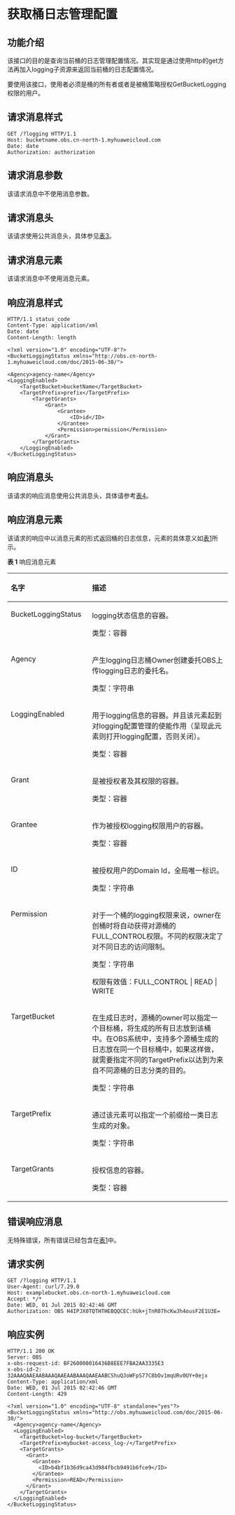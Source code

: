 # 获取桶日志管理配置<a name="ZH-CN_TOPIC_0100846755"></a>

## 功能介绍<a name="section5584184924715"></a>

该接口的目的是查询当前桶的日志管理配置情况。其实现是通过使用http的get方法再加入logging子资源来返回当前桶的日志配置情况。

要使用该接口，使用者必须是桶的所有者或者是被桶策略授权GetBucketLogging权限的用户。

## 请求消息样式<a name="section35617081"></a>

```
GET /?logging HTTP/1.1 
Host: bucketname.obs.cn-north-1.myhuaweicloud.com 
Date: date
Authorization: authorization
```

## 请求消息参数<a name="section52118276"></a>

该请求消息中不使用消息参数。

## 请求消息头<a name="section66411303"></a>

该请求使用公共消息头，具体参见[表3](REST-API介绍.md#table25197309)。

## 请求消息元素<a name="section60830819"></a>

该请求消息中不使用消息元素。

## 响应消息样式<a name="section10606466"></a>

```
HTTP/1.1 status_code
Content-Type: application/xml 
Date: date
Content-Length: length

<?xml version="1.0" encoding="UTF-8"?> 
<BucketLoggingStatus xmlns="http://obs.cn-north-1.myhuaweicloud.com/doc/2015-06-30/"> 
 
<Agency>agency-name</Agency>
<LoggingEnabled> 
    <TargetBucket>bucketName</TargetBucket> 
    <TargetPrefix>prefix</TargetPrefix> 
        <TargetGrants> 
            <Grant> 
                <Grantee> 
                    <ID>id</ID> 
                </Grantee> 
                <Permission>permission</Permission> 
            </Grant> 
        </TargetGrants> 
    </LoggingEnabled> 
</BucketLoggingStatus>
```

## 响应消息头<a name="section28349331"></a>

该请求的响应消息使用公共消息头，具体请参考[表4](REST-API介绍.md#d0e686)。

## 响应消息元素<a name="section53817393"></a>

该请求的响应中以消息元素的形式返回桶的日志信息，元素的具体意义如[表1](#table64048341152231)所示。

**表 1**  响应消息元素

<a name="table64048341152231"></a>
<table><thead align="left"><tr id="row52589208"><th class="cellrowborder" valign="top" width="36.86%" id="mcps1.2.3.1.1"><p id="p31867473"><a name="p31867473"></a><a name="p31867473"></a>名字</p>
</th>
<th class="cellrowborder" valign="top" width="63.13999999999999%" id="mcps1.2.3.1.2"><p id="p31128490"><a name="p31128490"></a><a name="p31128490"></a>描述</p>
</th>
</tr>
</thead>
<tbody><tr id="row21749853"><td class="cellrowborder" valign="top" width="36.86%" headers="mcps1.2.3.1.1 "><p id="p16907655"><a name="p16907655"></a><a name="p16907655"></a>BucketLoggingStatus</p>
</td>
<td class="cellrowborder" valign="top" width="63.13999999999999%" headers="mcps1.2.3.1.2 "><p id="p27342834"><a name="p27342834"></a><a name="p27342834"></a>logging状态信息的容器。</p>
<p id="p44758919"><a name="p44758919"></a><a name="p44758919"></a>类型：容器</p>
</td>
</tr>
<tr id="row16316115912195"><td class="cellrowborder" valign="top" width="36.86%" headers="mcps1.2.3.1.1 "><p id="p4316195912191"><a name="p4316195912191"></a><a name="p4316195912191"></a>Agency</p>
</td>
<td class="cellrowborder" valign="top" width="63.13999999999999%" headers="mcps1.2.3.1.2 "><p id="p174844168555"><a name="p174844168555"></a><a name="p174844168555"></a>产生logging日志桶Owner创建委托OBS上传logging日志的委托名。</p>
<p id="p1910012645913"><a name="p1910012645913"></a><a name="p1910012645913"></a>类型：字符串</p>
</td>
</tr>
<tr id="row14344617"><td class="cellrowborder" valign="top" width="36.86%" headers="mcps1.2.3.1.1 "><p id="p21063366"><a name="p21063366"></a><a name="p21063366"></a>LoggingEnabled</p>
</td>
<td class="cellrowborder" valign="top" width="63.13999999999999%" headers="mcps1.2.3.1.2 "><p id="p28411075"><a name="p28411075"></a><a name="p28411075"></a>用于logging信息的容器。并且该元素起到对logging配置管理的使能作用（呈现此元素则打开logging配置，否则关闭）。</p>
<p id="p54373085"><a name="p54373085"></a><a name="p54373085"></a>类型：容器</p>
</td>
</tr>
<tr id="row43749502"><td class="cellrowborder" valign="top" width="36.86%" headers="mcps1.2.3.1.1 "><p id="p54048780"><a name="p54048780"></a><a name="p54048780"></a>Grant</p>
</td>
<td class="cellrowborder" valign="top" width="63.13999999999999%" headers="mcps1.2.3.1.2 "><p id="p15875099"><a name="p15875099"></a><a name="p15875099"></a>是被授权者及其权限的容器。</p>
<p id="p8658171"><a name="p8658171"></a><a name="p8658171"></a>类型：容器</p>
</td>
</tr>
<tr id="row3573467"><td class="cellrowborder" valign="top" width="36.86%" headers="mcps1.2.3.1.1 "><p id="p21015387"><a name="p21015387"></a><a name="p21015387"></a>Grantee</p>
</td>
<td class="cellrowborder" valign="top" width="63.13999999999999%" headers="mcps1.2.3.1.2 "><p id="p24524796"><a name="p24524796"></a><a name="p24524796"></a>作为被授权logging权限用户的容器。</p>
<p id="p19396576"><a name="p19396576"></a><a name="p19396576"></a>类型：容器</p>
</td>
</tr>
<tr id="row47242943"><td class="cellrowborder" valign="top" width="36.86%" headers="mcps1.2.3.1.1 "><p id="p1473202"><a name="p1473202"></a><a name="p1473202"></a>ID</p>
</td>
<td class="cellrowborder" valign="top" width="63.13999999999999%" headers="mcps1.2.3.1.2 "><p id="p52220517"><a name="p52220517"></a><a name="p52220517"></a>被授权用户的Domain Id，全局唯一标识。</p>
<p id="p222606"><a name="p222606"></a><a name="p222606"></a>类型：字符串</p>
</td>
</tr>
<tr id="row13015841"><td class="cellrowborder" valign="top" width="36.86%" headers="mcps1.2.3.1.1 "><p id="p47650167"><a name="p47650167"></a><a name="p47650167"></a>Permission</p>
</td>
<td class="cellrowborder" valign="top" width="63.13999999999999%" headers="mcps1.2.3.1.2 "><p id="p34458318"><a name="p34458318"></a><a name="p34458318"></a>对于一个桶的logging权限来说，owner在创桶时将自动获得对源桶的FULL_CONTROL权限。不同的权限决定了对不同日志的访问限制。</p>
<p id="p41689409"><a name="p41689409"></a><a name="p41689409"></a>类型：字符串</p>
<p id="p39660365"><a name="p39660365"></a><a name="p39660365"></a>权限有效值：FULL_CONTROL | READ | WRITE</p>
</td>
</tr>
<tr id="row55595147"><td class="cellrowborder" valign="top" width="36.86%" headers="mcps1.2.3.1.1 "><p id="p6913047"><a name="p6913047"></a><a name="p6913047"></a>TargetBucket</p>
</td>
<td class="cellrowborder" valign="top" width="63.13999999999999%" headers="mcps1.2.3.1.2 "><p id="p23085895"><a name="p23085895"></a><a name="p23085895"></a>在生成日志时，源桶的owner可以指定一个目标桶，将生成的所有日志放到该桶中。在OBS系统中，支持多个源桶生成的日志放在同一个目标桶中，如果这样做，就需要指定不同的TargetPrefix以达到为来自不同源桶的日志分类的目的。</p>
<p id="p6446464"><a name="p6446464"></a><a name="p6446464"></a>类型：字符串</p>
</td>
</tr>
<tr id="row1852084"><td class="cellrowborder" valign="top" width="36.86%" headers="mcps1.2.3.1.1 "><p id="p15801154"><a name="p15801154"></a><a name="p15801154"></a>TargetPrefix</p>
</td>
<td class="cellrowborder" valign="top" width="63.13999999999999%" headers="mcps1.2.3.1.2 "><p id="p4825108"><a name="p4825108"></a><a name="p4825108"></a>通过该元素可以指定一个前缀给一类日志生成的对象。</p>
<p id="p43425979"><a name="p43425979"></a><a name="p43425979"></a>类型：字符串</p>
</td>
</tr>
<tr id="row49263782"><td class="cellrowborder" valign="top" width="36.86%" headers="mcps1.2.3.1.1 "><p id="p30943414"><a name="p30943414"></a><a name="p30943414"></a>TargetGrants</p>
</td>
<td class="cellrowborder" valign="top" width="63.13999999999999%" headers="mcps1.2.3.1.2 "><p id="p23388586"><a name="p23388586"></a><a name="p23388586"></a>授权信息的容器。</p>
<p id="p9170685"><a name="p9170685"></a><a name="p9170685"></a>类型：容器</p>
</td>
</tr>
</tbody>
</table>

## 错误响应消息<a name="section14594492"></a>

无特殊错误，所有错误已经包含在[表1](错误码列表.md#d0e843)中。

## 请求实例<a name="section14482163815396"></a>

```
GET /?logging HTTP/1.1
User-Agent: curl/7.29.0
Host: examplebucket.obs.cn-north-1.myhuaweicloud.com
Accept: */*
Date: WED, 01 Jul 2015 02:42:46 GMT
Authorization: OBS H4IPJX0TQTHTHEBQQCEC:hUk+jTnR07hcKwJh4ousF2E1U3E=
```

## 响应实例<a name="section76081155815"></a>

```
HTTP/1.1 200 OK
Server: OBS
x-obs-request-id: BF260000016436B8EEE7FBA2AA3335E3
x-obs-id-2: 32AAAQAAEAABAAAQAAEAABAAAQAAEAABCShuQJoWFpS77C8bOv1mqURv0UY+0ejx
Content-Type: application/xml
Date: WED, 01 Jul 2015 02:42:46 GMT
Content-Length: 429

<?xml version="1.0" encoding="UTF-8" standalone="yes"?>
<BucketLoggingStatus xmlns="http://obs.myhuaweicloud.com/doc/2015-06-30/">
  <Agency>agency-name</Agency>
  <LoggingEnabled>
    <TargetBucket>log-bucket</TargetBucket>
    <TargetPrefix>mybucket-access_log-/</TargetPrefix>
    <TargetGrants>
      <Grant>
        <Grantee>
          <ID>b4bf1b36d9ca43d984fbcb9491b6fce9</ID>
        </Grantee>
        <Permission>READ</Permission>
      </Grant>
    </TargetGrants>
  </LoggingEnabled>
</BucketLoggingStatus>
```


